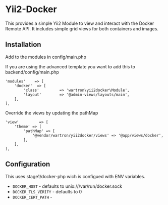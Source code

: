 # Yii2-Docker

This provides a simple Yii2 Module to view and interact with the Docker Remote API.
It includes simple grid views for both containers and images.



## Installation

Add to the modules in config/main.php

If you are using the advanced template you want to add this to backend/config/main.php

    'modules'    => [
        'docker'  => [
            'class'         => 'wartron\yii2docker\Module',
            'layout'        => '@admin-views/layouts/main',
        ],
    ],


Override the views by updating the pathMap

    'view'         => [
        'theme' => [
            'pathMap' => [
                '@vendor/wartron/yii2docker/views' => '@app/views/docker',
            ],
        ],
    ],



## Configuration

This uses stage1/docker-php wich is configued with ENV variables.

 * `DOCKER_HOST` - defaults to unix:///var/run/docker.sock
 * `DOCKER_TLS_VERIFY` - defaults to 0
 * `DOCKER_CERT_PATH` -